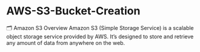 # AWS-S3-Bucket-Creation
🗂️ Amazon S3 Overview
Amazon S3 (Simple Storage Service) is a scalable object storage service provided by AWS. It’s designed to store and retrieve any amount of data from anywhere on the web.

